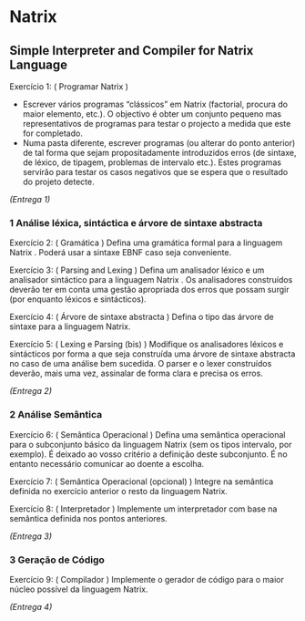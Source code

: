 # Natrix
## Simple Interpreter and Compiler for Natrix Language

Exercício 1: ( Programar Natrix )

- Escrever vários programas “clássicos” em Natrix (factorial, procura do maior
elemento, etc.). O objectivo é obter um conjunto pequeno mas representativos de
programas para testar o projecto a medida que este for completado.
- Numa pasta diferente, escrever programas (ou alterar do ponto anterior) de tal forma
que sejam propositadamente introduzidos erros (de sintaxe, de léxico, de tipagem,
problemas de intervalo etc.). Estes programas servirão para testar os casos negativos
que se espera que o resultado do projeto detecte.

_(Entrega 1)_

### 1 Análise léxica, sintáctica e árvore de sintaxe abstracta

Exercício 2: ( Gramática )
Defina uma gramática formal para a linguagem Natrix . Poderá usar a sintaxe EBNF caso
seja conveniente.

Exercício 3: ( Parsing and Lexing )
Defina um analisador léxico e um analisador sintáctico para a linguagem Natrix . Os
analisadores construídos deverão ter em conta uma gestão apropriada dos erros que possam
surgir (por enquanto léxicos e sintácticos).

Exercício 4: ( Árvore de sintaxe abstracta )
Defina o tipo das árvore de sintaxe para a linguagem Natrix.

Exercício 5: ( Lexing e Parsing (bis) )
Modifique os analisadores léxicos e sintácticos por forma a que seja construída uma árvore
de sintaxe abstracta no caso de uma análise bem sucedida. O parser e o lexer construídos
deverão, mais uma vez, assinalar de forma clara e precisa os erros.

_(Entrega 2)_

### 2 Análise Semântica

Exercício 6: ( Semântica Operacional )
Defina uma semântica operacional para o subconjunto básico da linguagem Natrix (sem os
tipos intervalo, por exemplo). É deixado ao vosso critério a definição deste subconjunto. É
no entanto necessário comunicar ao doente a escolha.

Exercício 7: ( Semântica Operacional (opcional) )
Integre na semântica definida no exercício anterior o resto da linguagem Natrix.

Exercício 8: ( Interpretador )
Implemente um interpretador com base na semântica definida nos pontos anteriores.

_(Entrega 3)_

### 3 Geração de Código

Exercício 9: ( Compilador )
Implemente o gerador de código para o maior núcleo possível da linguagem Natrix.

_(Entrega 4)_
